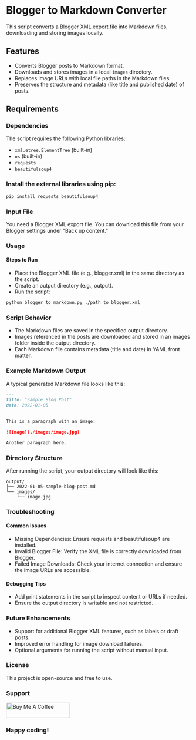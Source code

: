 # Blogger to Markdown Converter

This script converts a Blogger XML export file into Markdown files, downloading and storing images locally.

## Features
- Converts Blogger posts to Markdown format.
- Downloads and stores images in a local `images` directory.
- Replaces image URLs with local file paths in the Markdown files.
- Preserves the structure and metadata (like title and published date) of posts.

## Requirements

### Dependencies
The script requires the following Python libraries:
- `xml.etree.ElementTree` (built-in)
- `os` (built-in)
- `requests`
- `beautifulsoup4`

### Install the external libraries using pip:
```bash
pip install requests beautifulsoup4
```

### Input File
You need a Blogger XML export file. You can download this file from your Blogger settings under "Back up content."

### Usage
#### Steps to Run
- Place the Blogger XML file (e.g., blogger.xml) in the same directory as the script.
- Create an output directory (e.g., output).
- Run the script:
```bash
python blogger_to_markdown.py ./path_to_blogger.xml
```
### Script Behavior
- The Markdown files are saved in the specified output directory.
- Images referenced in the posts are downloaded and stored in an images folder inside the output directory.
- Each Markdown file contains metadata (title and date) in YAML front matter.

### Example Markdown Output
A typical generated Markdown file looks like this:

```markdown
---
title: "Sample Blog Post"
date: 2022-01-05
---

This is a paragraph with an image:

![Image](./images/image.jpg)

Another paragraph here.
```

### Directory Structure
After running the script, your output directory will look like this:

```arduino
output/
├── 2022-01-05-sample-blog-post.md
└── images/
    └── image.jpg
```

### Troubleshooting
#### Common Issues
- Missing Dependencies: Ensure requests and beautifulsoup4 are installed.
- Invalid Blogger File: Verify the XML file is correctly downloaded from Blogger.
- Failed Image Downloads: Check your internet connection and ensure the image URLs are accessible.

#### Debugging Tips
- Add print statements in the script to inspect content or URLs if needed.
- Ensure the output directory is writable and not restricted.

### Future Enhancements
- Support for additional Blogger XML features, such as labels or draft posts.
- Improved error handling for image download failures.
- Optional arguments for running the script without manual input.

### License
This project is open-source and free to use.

### Support
<a href="https://www.buymeacoffee.com/shashi" target="_blank"><img src="https://cdn.buymeacoffee.com/buttons/default-orange.png" alt="Buy Me A Coffee" height="41" width="174"></a>

### Happy coding!
